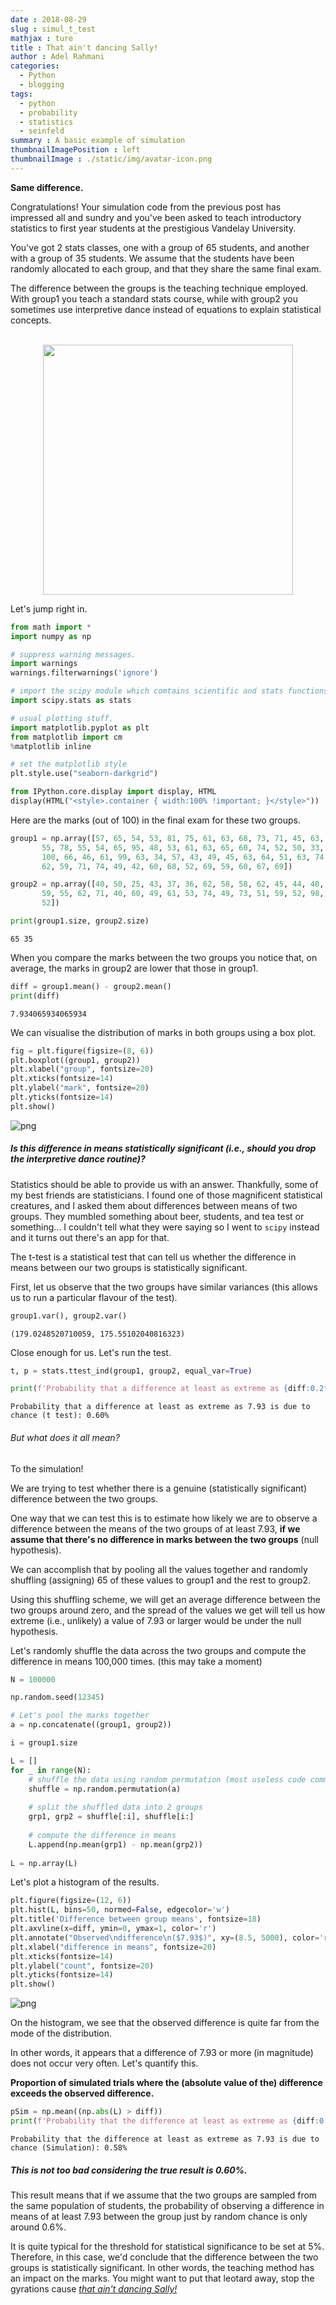 ```yaml
---
date : 2018-08-29
slug : simul_t_test
mathjax : ture
title : That ain't dancing Sally!
author : Adel Rahmani
categories: 
  - Python
  - blogging
tags: 
  - python
  - probability
  - statistics
  - seinfeld
summary : A basic example of simulation
thumbnailImagePosition : left
thumbnailImage : ./static/img/avatar-icon.png
---
```


<b>Same difference.</b>

<p>Congratulations! Your simulation code from the previous post has impressed all and sundry and you've been asked to teach introductory statistics to first year students at the prestigious Vandelay University. </p>

<p>You've got 2 stats classes, one with a group of 65 students, and another with a group of 35 students.
We assume that the students have been randomly allocated to each group, and that they share the same
final exam.</p>

<p>The difference between the groups is the teaching technique employed. With group1 you teach a standard stats course,
while with group2 you sometimes use interpretive dance instead of equations to explain statistical concepts.</p><br>

<div align='center'>
<img src="https://media.giphy.com/media/xT1XGXgtj8PWdvCLFS/giphy.gif" width="400">
</div>

Let's jump right in.


```python
from math import *
import numpy as np

# suppress warning messages.
import warnings
warnings.filterwarnings('ignore')

# import the scipy module which comtains scientific and stats functions.
import scipy.stats as stats

# usual plotting stuff.
import matplotlib.pyplot as plt
from matplotlib import cm
%matplotlib inline

# set the matplotlib style 
plt.style.use("seaborn-darkgrid")

from IPython.core.display import display, HTML
display(HTML("<style>.container { width:100% !important; }</style>"))
```

<style>.container { width:100% !important; }</style>


<p>Here are the marks (out of 100) in the final exam for these two groups.</p>


```python
group1 = np.array([57, 65, 54, 53, 81, 75, 61, 63, 68, 73, 71, 45, 63, 62, 74, 69, 37,
       55, 78, 55, 54, 65, 95, 48, 53, 61, 63, 65, 60, 74, 52, 50, 33, 39,
       100, 66, 46, 61, 99, 63, 34, 57, 43, 49, 45, 63, 64, 51, 63, 74, 60,
       62, 59, 71, 74, 49, 42, 60, 68, 52, 69, 59, 60, 67, 69])

group2 = np.array([40, 50, 25, 43, 37, 36, 62, 58, 58, 62, 45, 44, 40, 43, 53, 51, 38,
       59, 55, 62, 71, 40, 60, 49, 61, 53, 74, 49, 73, 51, 59, 52, 98, 57,
       52])
```

```python
print(group1.size, group2.size)
```

    65 35


When you compare the marks between the two groups you notice that, on average, the marks in group2 are lower
that those in group1.


```python
diff = group1.mean() - group2.mean()
print(diff)
```

    7.934065934065934


We can visualise the distribution of marks in both groups using a box plot.


```python
fig = plt.figure(figsize=(8, 6))
plt.boxplot((group1, group2))
plt.xlabel("group", fontsize=20)
plt.xticks(fontsize=14)
plt.ylabel("mark", fontsize=20)
plt.yticks(fontsize=14)
plt.show()
```

![png](output_9_0.png)


##### Is this difference in means statistically significant (i.e., should you drop the interpretive dance routine)?

Statistics should be able to provide us with an answer. Thankfully, some of my best friends are statisticians.
I found one of those magnificent statistical creatures, and I asked them about differences between means of two groups. 
They mumbled something about beer, students, and tea test or something... I couldn't tell what they were saying so I went to `scipy` instead and
it turns out there's an app for that.

The t-test is a statistical test that can tell us whether the difference in means between our two groups is statistically significant.

First, let us observe that the two groups have similar variances (this allows us to run a particular flavour of the test).


```python
group1.var(), group2.var()
```

    (179.0248520710059, 175.55102040816323)



Close enough for us. Let's run the test.


```python
t, p = stats.ttest_ind(group1, group2, equal_var=True)

print(f'Probability that a difference at least as extreme as {diff:0.2f} is due to chance (t test): {p*100:.2f}%')
```

    Probability that a difference at least as extreme as 7.93 is due to chance (t test): 0.60%


###### But what does it all mean?

To the simulation!

We are trying to test whether there is a genuine (statistically significant) difference between the two groups.

One way that we can test this is to estimate how likely we are to observe a difference between the means of the two groups of at least 7.93, __if we assume that there's no difference in marks between the two groups__ (null hypothesis).

We can accomplish that by pooling all the values together and randomly shuffling (assigning) 65 of these values to group1 and the rest to group2.

Using this shuffling scheme, we will get an average difference between the two groups around zero, and the spread of the values we get will tell us how extreme (i.e., unlikely) a value of 7.93 or larger would be under the null hypothesis.

Let's randomly shuffle the data across the two groups and compute the difference in means 100,000 times.
(this may take a moment)


```python
N = 100000

np.random.seed(12345)

# Let's pool the marks together
a = np.concatenate((group1, group2))

i = group1.size

L = []
for _ in range(N):
    # shuffle the data using random permutation (most useless code comment ever!)
    shuffle = np.random.permutation(a)
    
    # split the shuffled data into 2 groups
    grp1, grp2 = shuffle[:i], shuffle[i:]
    
    # compute the difference in means
    L.append(np.mean(grp1) - np.mean(grp2))
    
L = np.array(L)
```

Let's plot a histogram of the results.


```python
plt.figure(figsize=(12, 6))
plt.hist(L, bins=50, normed=False, edgecolor='w')
plt.title('Difference between group means', fontsize=18)
plt.axvline(x=diff, ymin=0, ymax=1, color='r')
plt.annotate("Observed\ndifference\n($7.93$)", xy=(8.5, 5000), color='r', fontsize=14)
plt.xlabel("difference in means", fontsize=20)
plt.xticks(fontsize=14)
plt.ylabel("count", fontsize=20)
plt.yticks(fontsize=14)
plt.show()
```

![png](output_18_0.png)


On the histogram, we see that the observed difference is quite far from the mode of the distribution.

In other words, it appears that a difference of 7.93 or more (in magnitude) does not occur very often. Let's quantify this.

__Proportion of simulated trials where the (absolute value of the) difference exceeds the observed difference.__


```python
pSim = np.mean((np.abs(L) > diff))
print(f'Probability that the difference at least as extreme as {diff:0.2f} is due to chance (Simulation): {pSim*100:.2f}%')
```

    Probability that the difference at least as extreme as 7.93 is due to chance (Simulation): 0.58%


##### This is not too bad considering the true result is  0.60%.

This result means that if we assume that the two groups are sampled from the same population of students, the probability of observing a difference in means of at least 7.93 between the group just by random chance is only around 0.6%.

It is quite typical for the threshold for statistical significance to be set at 5%. Therefore, in this case,
we'd conclude that the difference between the two groups is statistically significant. In other words, the teaching
method has an impact on the marks. You might want to put that leotard away, stop the gyrations cause <a href="https://youtu.be/B5dogmMj-s0"><em>that ain't dancing Sally!
